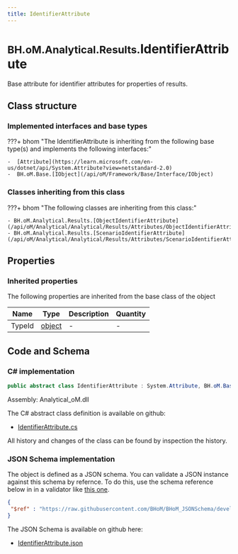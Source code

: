 ```yaml
---
title: IdentifierAttribute
---
```


# <small>BH.oM.Analytical.Results.</small>**IdentifierAttribute**

Base attribute for identifier attributes for properties of results.

## Class structure

### Implemented interfaces and base types

???+ bhom "The IdentifierAttribute is inheriting from the following base type(s) and implements the following interfaces:"

    -  [Attribute](https://learn.microsoft.com/en-us/dotnet/api/System.Attribute?view=netstandard-2.0)
    -  BH.oM.Base.[IObject](/api/oM/Framework/Base/Interface/IObject)


### Classes inheriting from this class

???+ bhom "The following classes are inheriting from this class:"

    - BH.oM.Analytical.Results.[ObjectIdentifierAttribute](/api/oM/Analytical/Analytical/Results/Attributes/ObjectIdentifierAttribute)
    - BH.oM.Analytical.Results.[ScenarioIdentifierAttribute](/api/oM/Analytical/Analytical/Results/Attributes/ScenarioIdentifierAttribute)


## Properties

### Inherited properties
The following properties are inherited from the base class of the object

| Name             | Type             | Description      | Quantity         |
|------------------|------------------|------------------|------------------|
| TypeId | [object](https://learn.microsoft.com/en-us/dotnet/api/System.Object?view=netstandard-2.0) | - | - |


## Code and Schema

### C# implementation

``` C# title="C#"
public abstract class IdentifierAttribute : System.Attribute, BH.oM.Base.IObject
```

Assembly: Analytical_oM.dll

The C# abstract class definition is available on github:

- [IdentifierAttribute.cs](https://github.com/BHoM/BHoM/blob/develop/Analytical_oM/Results\Attributes\IdentifierAttribute.cs)

All history and changes of the class can be found by inspection the history.
### JSON Schema implementation

The object is defined as a JSON schema. You can validate a JSON instance against this schema by refernce. To do this, use the schema reference below in in a validator like [this one](https://www.jsonschemavalidator.net/).

``` json title="JSON Schema"
{
 "$ref" : "https://raw.githubusercontent.com/BHoM/BHoM_JSONSchema/develop/Analytical_oM/Results/IdentifierAttribute.json"
}
```

The JSON Schema is available on github here:

- [IdentifierAttribute.json](https://github.com/BHoM/BHoM_JSONSchema/blob/develop/Analytical_oM/Results/IdentifierAttribute.json)
